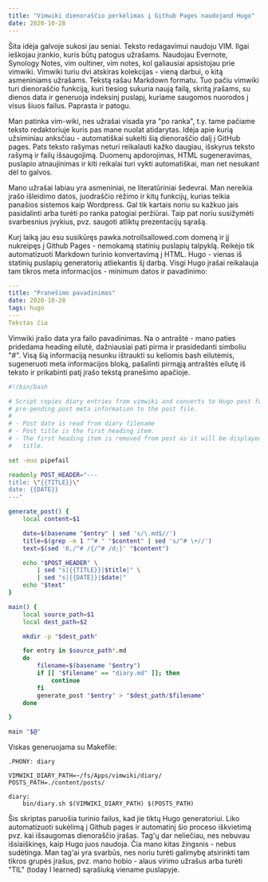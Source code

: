 ```yaml
---
title: "Vimwiki dienoraščio perkėlimas į Github Pages naudojand Hugo"
date: 2020-10-28
---
```


Šita idėja galvoje sukosi jau seniai. Teksto redagavimui naudoju VIM. Ilgai
ieškojau įrankio, kuris būtų patogus užrašams. Naudojau Evernote, Synology
Notes, vim oultiner, vim notes, kol galiausiai apsistojau prie vimwiki. Vimwiki
turiu dvi atskiras kolekcijas - vieną darbui, o kitą asmeniniams užrašams.
Tekstą rašau Markdown formatu. Tuo pačiu vimwiki turi dienoraščio funkciją, kuri
tiesiog sukuria naują failą, skritą įrašams, su dienos data ir generuoja
indeksinį puslapį, kuriame saugomos nuorodos į visus šiuos failus. Paprasta ir
patogu.

Man patinka vim-wiki, nes užrašai visada yra "po ranka", t.y. tame pačiame
teksto redaktoriuje kuris pas mane nuolat atidarytas. Idėja apie kurią
užsiminiau anksčiau - automatiškai sukelti šią dienoraščio dalį į GitHub pages.
Pats teksto rašymas neturi reikalauti kažko daugiau, išskyrus teksto rašymą ir
failų išsaugojimą. Duomenų apdorojimas, HTML sugeneravimas, puslapio
atnaujinimas ir kiti reikalai turi vykti automatiškai, man net nesukant dėl to
galvos.

Mano užrašai labiau yra asmeniniai, ne literatūriniai šedevrai. Man nereikia
įrašo išleidimo datos, juodraščio rėžimo ir kitų funkcijų, kurias teikia
panašios sistemos kaip Wordpress. Gal tik kartais noriu su kažkuo jais
pasidalinti arba turėti po ranka patogiai peržiūrai. Taip pat noriu susižymėti
svarbesnius įvykius, pvz. saugoti atliktų prezentacijų sąrašą.

Kurį laiką jau esu susikūręs pawka.notrollsallowed.com domeną ir jį nukreipęs į
Github Pages - nemokamą statinių puslapių talpyklą. Reikėjo tik automatizuoti
Markdown turinio konvertavimą į HTML. Hugo - vienas iš statinių puslapių
generatorių atliekantis šį darbą. Visgi Hugo įrašai reikalauja tam tikros meta
informacijos - minimum datos ir pavadinimo:

```yaml
---
title: "Pranešimo pavadinimas"
date: 2020-10-28
tags: hugo
---
Tekstas čia
```

Vimwiki įrašo data yra failo pavadinimas. Na o antraštė - mano paties pridedama
heading eilutė, dažniausiai pati pirma ir prasidedanti simboliu "#". Visą šią
informaciją nesunku ištraukti su keliomis bash eilutėmis, sugeneruoti meta
informacijos bloką, pašalinti pirmąją antraštės eilutę iš teksto ir prikabinti
patį įrašo tekstą pranešimo apačioje.

```sh
#!/bin/bash

# Script copies diary entries from vimwiki and converts to Hugo post format by
# pre-pending post meta information to the post file.
#
# - Post date is read from diary filename
# - Post title is the first heading item.
# - The first heading item is removed from post as it will be displayed as
#   title.

set -euo pipefail

readonly POST_HEADER="---
title: \"{{TITLE}}\"
date: {{DATE}}
---"

generate_post() {
    local content=$1

    date=$(basename "$entry" | sed 's/\.md$//')
    title=$(grep -m 1 "^# " "$content" | sed 's/^# \+//')
    text=$(sed '0,/^# /{/^# /d;}' "$content")

    echo "$POST_HEADER" \
        | sed "s|{{TITLE}}|$title|" \
        | sed "s|{{DATE}}|$date|"
    echo "$text"
}

main() {
    local source_path=$1
    local dest_path=$2

    mkdir -p "$dest_path"

    for entry in $source_path*.md
    do
        filename=$(basename "$entry")
        if [[ "$filename" == "diary.md" ]]; then
            continue
        fi
        generate_post "$entry" > "$dest_path/$filename"
    done

}

main "$@"
```

Viskas generuojama su Makefile:

```make
.PHONY: diary

VIMWIKI_DIARY_PATH=~/fs/Apps/vimwiki/diary/
POSTS_PATH=./content/posts/

diary:
	bin/diary.sh $(VIMWIKI_DIARY_PATH) $(POSTS_PATH)

```

Šis skriptas paruošia turinio failus, kad jie tiktų Hugo generatoriui. Liko
automatizuoti sukėlimą į Github pages ir automatinį šio proceso iškvietimą pvz.
kai išsaugomas dienoraščio įrašas. Tag'ų dar neliečiau, nes nebuvau
išsiaiškinęs, kaip Hugo juos naudoja. Čia mano kitas žingsnis - nebus sudėtinga.
Man tag'ai yra svarbūs, nes noriu turėti galimybę atsirinkti tam tikros grupės
įrašus, pvz. mano hobio - alaus virimo užrašus arba turėti "TIL" (today I
learned) sąrašiuką viename puslapyje.

